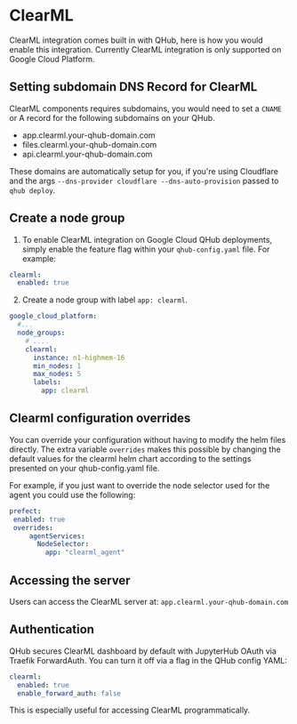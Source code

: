 # ClearML

ClearML integration comes built in with QHub, here is how you would enable this integration. Currently ClearML integration is only supported on Google Cloud Platform.

## Setting subdomain DNS Record for ClearML

ClearML components requires subdomains, you would need to set a `CNAME` or A record for the following subdomains on your QHub.

- app.clearml.your-qhub-domain.com
- files.clearml.your-qhub-domain.com
- api.clearml.your-qhub-domain.com

These domains are automatically setup for you, if you're using Cloudflare and the args `--dns-provider cloudflare --dns-auto-provision` passed to `qhub deploy`.

## Create a node group

1. To enable ClearML integration on Google Cloud QHub deployments, simply enable the feature flag within your `qhub-config.yaml` file. For example:

```yaml
clearml:
  enabled: true
```

2. Create a node group with label `app: clearml`.

```yaml
google_cloud_platform:
  #...
  node_groups:
    # ....
    clearml:
      instance: n1-highmem-16
      min_nodes: 1
      max_nodes: 5
      labels:
        app: clearml
```

## Clearml configuration overrides

You can override your configuration without having to modify the helm files directly. The extra variable `overrides` makes this possible by changing the default values for the clearml helm chart according to the settings presented on your qhub-config.yaml file.

For example, if you just want to override the node selector used for the agent you could use the following:

```yaml
prefect:
 enabled: true
 overrides:
     agentServices:
       NodeSelector:
         app: "clearml_agent"
```


## Accessing the server

Users can access the ClearML server at: `app.clearml.your-qhub-domain.com`

## Authentication

QHub secures ClearML dashboard by default with JupyterHub OAuth via Traefik ForwardAuth. You can turn it off via a flag in the QHub config YAML:

```yaml
clearml:
  enabled: true
  enable_forward_auth: false
```

This is especially useful for accessing ClearML programmatically.
